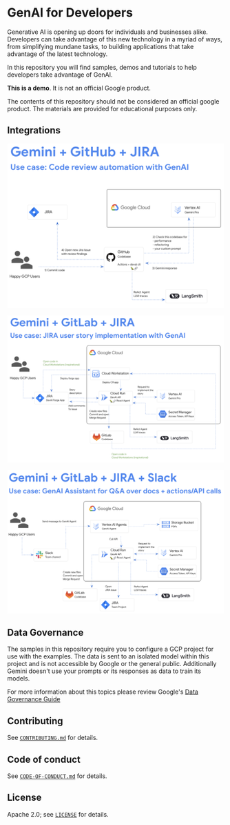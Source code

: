 # GenAI for Developers

Generative AI is opening up doors for individuals and businesses alike. Developers can take advantage of this new technology in a myriad of ways, from simplifying mundane tasks, to building applications that take advantage of the latest technology.

In this repository you will find samples, demos and tutorials to help developers take advantage of GenAI.

**This is a demo**. It is not an official Google product.

The contents of this repository should not be considered an official google product. The materials are provided for educational purposes only.

## Integrations

![Devai CLI integration](./images/code-review-github.png "Devai CLI integration")

![Devai API integration](./images/devai-api.png "Devai API integration")

![Devai API integration](./images/devai-api-slack.png "Devai API integration")

## Data Governance

The samples in this repository require you to configure a GCP project for use with the examples. The data is sent to an isolated model within this project and is not accessible by Google or the general public. Additionally Gemini doesn't use your prompts or its responses as data to train its models.

For more information about this topics please review Google's [Data Governance Guide](https://cloud.google.com/gemini/docs/discover/data-governance)

## Contributing

See [`CONTRIBUTING.md`](CONTRIBUTING.md) for details.

## Code of conduct

See [`CODE-OF-CONDUCT.md`](CODE-OF-CONDUCT.md) for details.

## License

Apache 2.0; see [`LICENSE`](LICENSE) for details. 
